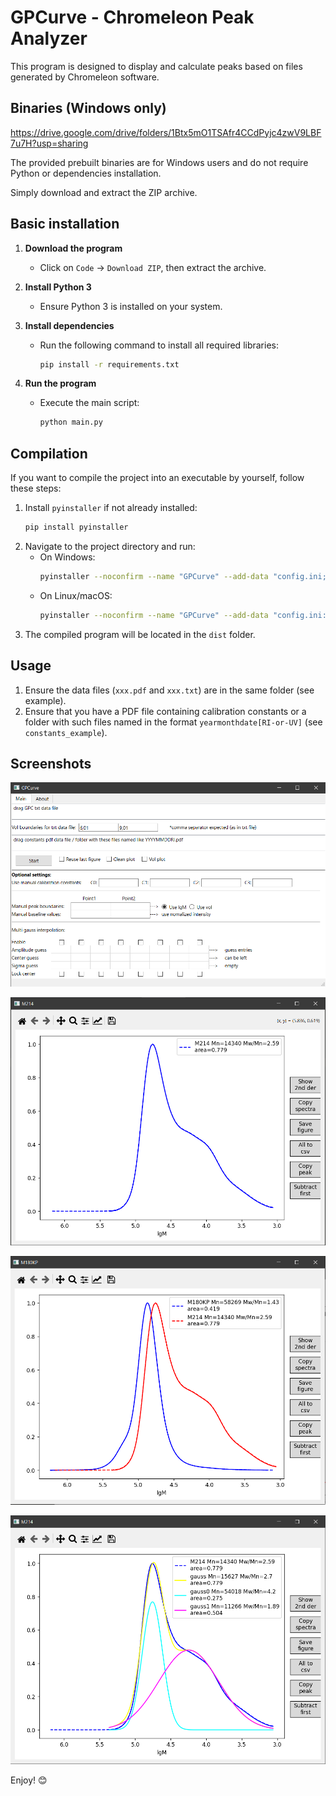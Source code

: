 # GPCurve - Chromeleon Peak Analyzer

This program is designed to display and calculate peaks based on files generated by Chromeleon software.

## Binaries (Windows only)

https://drive.google.com/drive/folders/1Btx5mO1TSAfr4CCdPyjc4zwV9LBF7u7H?usp=sharing

The provided prebuilt binaries are for Windows users and do not require Python or dependencies installation.

Simply download and extract the ZIP archive.

## Basic installation

1. **Download the program**  
   - Click on `Code` -> `Download ZIP`, then extract the archive.

2. **Install Python 3**  
   - Ensure Python 3 is installed on your system.

3. **Install dependencies**  
   - Run the following command to install all required libraries:
     ```bash
     pip install -r requirements.txt
     ```

4. **Run the program**  
   - Execute the main script:
     ```bash
     python main.py
     ```

## Compilation

If you want to compile the project into an executable by yourself, follow these steps:

1. Install `pyinstaller` if not already installed:
   ```bash
   pip install pyinstaller
   ```
2. Navigate to the project directory and run:
   - On Windows:
     ```bash
     pyinstaller --noconfirm --name "GPCurve" --add-data "config.ini;." main.py
     ```
   - On Linux/macOS:
     ```bash
     pyinstaller --noconfirm --name "GPCurve" --add-data "config.ini:." main.py
     ```
3. The compiled program will be located in the `dist` folder.

## Usage

1. Ensure the data files (`xxx.pdf` and `xxx.txt`) are in the same folder (see example).
2. Ensure that you have a PDF file containing calibration constants or a folder with such files named in the format `yearmonthdate[RI-or-UV]` (see `constants_example`).

## Screenshots

![main](screenshots/example0.png)

![peak_calculation](screenshots/example1.png)

![multi_peak](screenshots/example2.png)

![gauss](screenshots/example3.png)

Enjoy! 😊

